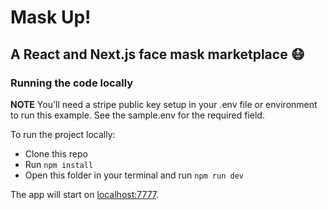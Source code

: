 # Mask Up!
## A React and Next.js face mask marketplace 😷

### Running the code locally
**NOTE** You'll need a stripe public key setup in your .env file or environment to run this example. See the sample.env for the required field.

To run the project locally:
- Clone this repo
- Run `npm install`
- Open this folder in your terminal and run `npm run dev`

The app will start on [localhost:7777](http://localhost:7777).

